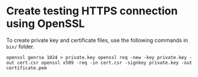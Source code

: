 # Create testing HTTPS connection using OpenSSL

To create private key and certificate files, use the following commands in `bin/` folder.

`
openssl genrsa 1024 > private.key
openssl req -new -key private.key -out cert.csr
openssl x509 -req -in cert.csr -signkey private.key -out certificate.pem
`
